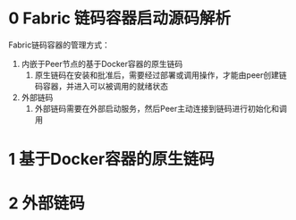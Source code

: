 # 0 Fabric 链码容器启动源码解析

Fabric链码容器的管理方式：

1. 内嵌于Peer节点的基于Docker容器的原生链码
   1. 原生链码在安装和批准后，需要经过部署或调用操作，才能由peer创建链码容器，并进入可以被调用的就绪状态
2. 外部链码
   1. 外部链码需要在外部启动服务，然后Peer主动连接到链码进行初始化和调用

# 1 基于Docker容器的原生链码

# 2 外部链码
